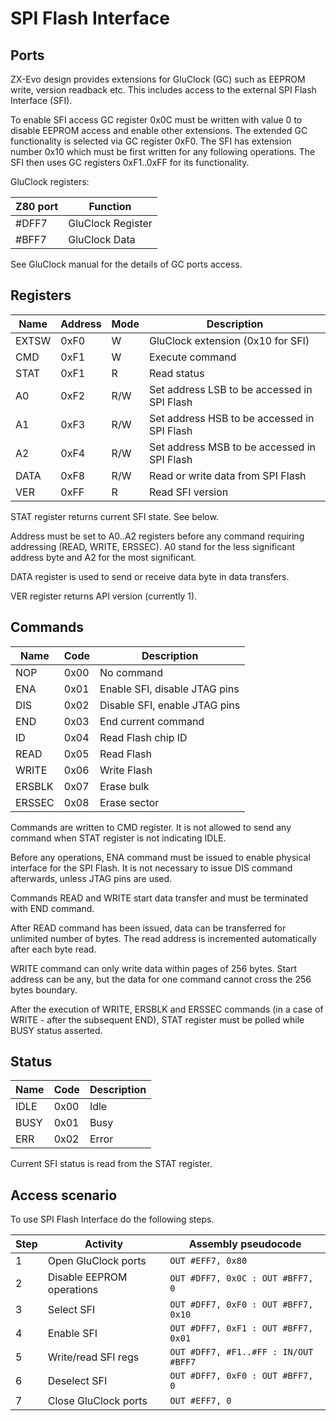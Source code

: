 # SPI Flash Interface

## Ports

ZX-Evo design provides extensions for GluClock (GC) such as EEPROM write, version readback etc. This includes access to the external SPI Flash Interface (SFI).

To enable SFI access GC register 0x0C must be written with value 0 to disable EEPROM access and enable other extensions. The extended GC functionality is selected via GC register 0xF0. The SFI has extension number 0x10 which must be first written for any following operations. The SFI then uses GC registers 0xF1..0xFF for its functionality.

GluClock registers:

| Z80 port | Function          |
| -------- | ----------------- |
| #DFF7    | GluClock Register |
| #BFF7    | GluClock Data     |

See GluClock manual for the details of GC ports access.

## Registers

| Name | Address | Mode | Description |
| ---- | ---- | ---- | ---- |
| EXTSW| 0xF0 | W | GluClock extension (0x10 for SFI) |
| CMD  | 0xF1 | W | Execute command |
| STAT | 0xF1 | R | Read status |
| A0   | 0xF2 | R/W | Set address LSB to be accessed in SPI Flash |
| A1   | 0xF3 | R/W | Set address HSB to be accessed in SPI Flash |
| A2   | 0xF4 | R/W | Set address MSB to be accessed in SPI Flash |
| DATA | 0xF8 | R/W | Read or write data from SPI Flash |
| VER  | 0xFF | R | Read SFI version |

STAT register returns current SFI state. See below.

Address must be set to A0..A2 registers before any command requiring addressing (READ, WRITE, ERSSEC). A0 stand for the less significant address byte and A2 for the most significant.

DATA register is used to send or receive data byte in data transfers.

VER register returns API version (currently 1).

## Commands

| Name | Code | Description |
| ---- | ---- | ---- |
| NOP | 0x00 | No command |
| ENA | 0x01 | Enable SFI, disable JTAG pins |
| DIS | 0x02 | Disable SFI, enable JTAG pins |
| END | 0x03 | End current command |
| ID | 0x04 | Read Flash chip ID |
| READ | 0x05 | Read Flash |
| WRITE | 0x06 | Write Flash |
| ERSBLK | 0x07 | Erase bulk |
| ERSSEC | 0x08 | Erase sector |

Commands are written to CMD register. It is not allowed to send any command when STAT register is not indicating IDLE.

Before any operations, ENA command must be issued to enable physical interface for the SPI Flash. It is not necessary to issue DIS command afterwards, unless JTAG pins are used.

Commands READ and WRITE start data transfer and must be terminated with END command.

After READ command has been issued, data can be transferred for unlimited number of bytes. The read address is incremented automatically after each byte read.

WRITE command can only write data within pages of 256 bytes. Start address can be any, but the data for one command cannot cross the 256 bytes boundary.

After the execution of WRITE, ERSBLK and ERSSEC commands (in a case of WRITE - after the subsequent END), STAT register must be polled while BUSY status asserted.

## Status

| Name | Code | Description |
| ---- | ---- | ---- |
| IDLE | 0x00 | Idle |
| BUSY | 0x01 | Busy |
| ERR | 0x02 | Error |

Current SFI status is read from the STAT register.

## Access scenario

To use SPI Flash Interface do the following steps.

| Step | Activity | Assembly pseudocode |
| ---- | ---- | ---- |
| 1 | Open GluClock ports | ```OUT #EFF7, 0x80 ``` |
| 2 | Disable EEPROM operations | ```OUT #DFF7, 0x0C : OUT #BFF7, 0 ``` |
| 3 | Select SFI | ```OUT #DFF7, 0xF0 : OUT #BFF7, 0x10 ``` |
| 4 | Enable SFI | ```OUT #DFF7, 0xF1 : OUT #BFF7, 0x01 ``` |
| 5 | Write/read SFI regs | ```OUT #DFF7, #F1..#FF : IN/OUT #BFF7 ``` |
| 6 | Deselect SFI | ```OUT #DFF7, 0xF0 : OUT #BFF7, 0 ``` |
| 7 | Close GluClock ports | ```OUT #EFF7, 0 ``` |


